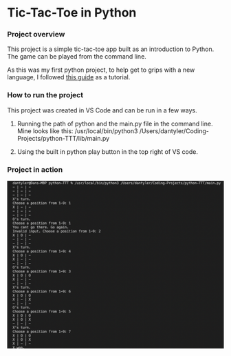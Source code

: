 # Tic-Tac-Toe in Python

### Project overview

This project is a simple tic-tac-toe app built as an introduction to Python. The game can be played from the command line.

As this was my first python project, to help get to grips with a new language, I followed [this guide](https://www.youtube.com/watch?v=BHh654_7Cmw) as a tutorial.

### How to run the project

This project was created in VS Code and can be run in a few ways.

1. Running the path of python and the main.py file in the command line. Mine looks like this:
   /usr/local/bin/python3 /Users/dantyler/Coding-Projects/python-TTT/lib/main.py

2. Using the built in python play button in the top right of VS code.

### Project in action

<img src='./public/tic-tac-toe-in-action.png'/>
